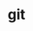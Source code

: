 ---
title: "git"
layout: cache
categories: [package, develop-2024-05-19]
meta: {"versions": ["2.45.1"], "compilers": ["apple-clang@=15.0.0", "cce@=15.0.1", "gcc@=10.2.1", "gcc@=11.1.0", "gcc@=11.4.0", "gcc@=7.3.1", "gcc@=7.5.0", "gcc@=9.4.0", "intel@=2021.10.0", "oneapi@=2024.0.0"], "oss": ["amzn2", "centos7", "rhel8", "ubuntu18.04", "ubuntu20.04", "ubuntu22.04", "ventura"], "platforms": ["darwin", "linux"], "targets": ["aarch64", "neoverse_n1", "neoverse_v1", "neoverse_v2", "ppc64le", "x86_64_v3", "x86_64_v4", "zen4"], "stacks": ["aws-isc", "aws-isc-aarch64", "aws-pcluster-x86_64_v4", "data-vis-sdk", "developer-tools", "developer-tools-manylinux2014", "e4s", "e4s-cray-rhel", "e4s-neoverse-v2", "e4s-neoverse_v1", "e4s-oneapi", "e4s-power", "e4s-rocm-external", "ml-darwin-aarch64-mps", "ml-linux-x86_64-cpu", "ml-linux-x86_64-cuda", "radiuss", "root"], "num_specs": 19, "num_specs_by_stack": {"root": 19, "ml-darwin-aarch64-mps": 1, "aws-isc-aarch64": 2, "aws-isc": 1, "aws-pcluster-x86_64_v4": 2, "developer-tools-manylinux2014": 1, "e4s-cray-rhel": 1, "e4s-power": 2, "developer-tools": 1, "radiuss": 1, "data-vis-sdk": 1, "e4s-neoverse_v1": 1, "e4s-neoverse-v2": 1, "e4s": 2, "e4s-rocm-external": 1, "ml-linux-x86_64-cpu": 1, "ml-linux-x86_64-cuda": 1, "e4s-oneapi": 1}}
spec_details: [{"hash": "zosyekzrilmfpj77vqj6bg7sdvbifmyi", "compiler": "apple-clang@=15.0.0", "versions": ["2.45.1"], "os": "ventura", "platform": "darwin", "target": "aarch64", "variants": ["build_system=autotools", "+man", "+nls", "+perl", "+subtree", "~svn", "~tcltk"], "stacks": ["root", "ml-darwin-aarch64-mps"], "size": "-", "tarball": "https://binaries.spack.io/develop-2024-05-19/build_cache/darwin-ventura-aarch64/apple-clang-15.0.0/git-2.45.1/darwin-ventura-aarch64-apple-clang-15.0.0-git-2.45.1-zosyekzrilmfpj77vqj6bg7sdvbifmyi.spack"}, {"hash": "cbt4qc6fev7tz5jxug6x3f7ymg5bnsle", "compiler": "gcc@=7.3.1", "versions": ["2.45.1"], "os": "amzn2", "platform": "linux", "target": "aarch64", "variants": ["build_system=autotools", "+man", "+nls", "+perl", "+subtree", "~svn", "~tcltk"], "stacks": ["root", "aws-isc-aarch64"], "size": "-", "tarball": "https://binaries.spack.io/develop-2024-05-19/build_cache/linux-amzn2-aarch64/gcc-7.3.1/git-2.45.1/linux-amzn2-aarch64-gcc-7.3.1-git-2.45.1-cbt4qc6fev7tz5jxug6x3f7ymg5bnsle.spack"}, {"hash": "rh467mnklumqt2r7yjvmtamqltahvgge", "compiler": "gcc@=7.3.1", "versions": ["2.45.1"], "os": "amzn2", "platform": "linux", "target": "neoverse_n1", "variants": ["build_system=autotools", "+man", "+nls", "+perl", "+subtree", "~svn", "~tcltk"], "stacks": ["root", "aws-isc-aarch64"], "size": "-", "tarball": "https://binaries.spack.io/develop-2024-05-19/build_cache/linux-amzn2-neoverse_n1/gcc-7.3.1/git-2.45.1/linux-amzn2-neoverse_n1-gcc-7.3.1-git-2.45.1-rh467mnklumqt2r7yjvmtamqltahvgge.spack"}, {"hash": "unz3cntgirlt5tqcdb7bw2ngcmkcjyde", "compiler": "gcc@=7.3.1", "versions": ["2.45.1"], "os": "amzn2", "platform": "linux", "target": "x86_64_v3", "variants": ["build_system=autotools", "+man", "+nls", "+perl", "+subtree", "~svn", "~tcltk"], "stacks": ["root", "aws-isc"], "size": "-", "tarball": "https://binaries.spack.io/develop-2024-05-19/build_cache/linux-amzn2-x86_64_v3/gcc-7.3.1/git-2.45.1/linux-amzn2-x86_64_v3-gcc-7.3.1-git-2.45.1-unz3cntgirlt5tqcdb7bw2ngcmkcjyde.spack"}, {"hash": "3ns7sz2vpv5ag6sir3474rodn32e5kia", "compiler": "intel@=2021.10.0", "versions": ["2.45.1"], "os": "amzn2", "platform": "linux", "target": "x86_64_v3", "variants": ["build_system=autotools", "+man", "+nls", "+perl", "+subtree", "~svn", "~tcltk"], "stacks": ["root", "aws-pcluster-x86_64_v4"], "size": "-", "tarball": "https://binaries.spack.io/develop-2024-05-19/build_cache/linux-amzn2-x86_64_v3/intel-2021.10.0/git-2.45.1/linux-amzn2-x86_64_v3-intel-2021.10.0-git-2.45.1-3ns7sz2vpv5ag6sir3474rodn32e5kia.spack"}, {"hash": "bo5rvclqelcmw756of2v6o2cudmg35ub", "compiler": "gcc@=10.2.1", "versions": ["2.45.1"], "os": "centos7", "platform": "linux", "target": "x86_64_v3", "variants": ["build_system=autotools", "+man", "+nls", "+perl", "+subtree", "~svn", "~tcltk"], "stacks": ["root", "developer-tools-manylinux2014"], "size": "-", "tarball": "https://binaries.spack.io/develop-2024-05-19/build_cache/linux-centos7-x86_64_v3/gcc-10.2.1/git-2.45.1/linux-centos7-x86_64_v3-gcc-10.2.1-git-2.45.1-bo5rvclqelcmw756of2v6o2cudmg35ub.spack"}, {"hash": "yv5xpaxni6wlz4ujqtnd3lnmfu64daft", "compiler": "intel@=2021.10.0", "versions": ["2.45.1"], "os": "amzn2", "platform": "linux", "target": "x86_64_v4", "variants": ["build_system=autotools", "+man", "+nls", "+perl", "+subtree", "~svn", "~tcltk"], "stacks": ["root", "aws-pcluster-x86_64_v4"], "size": "-", "tarball": "https://binaries.spack.io/develop-2024-05-19/build_cache/linux-amzn2-x86_64_v4/intel-2021.10.0/git-2.45.1/linux-amzn2-x86_64_v4-intel-2021.10.0-git-2.45.1-yv5xpaxni6wlz4ujqtnd3lnmfu64daft.spack"}, {"hash": "aijrmxue7tkms7x2x7zwso6p7k2nfbs4", "compiler": "cce@=15.0.1", "versions": ["2.45.1"], "os": "rhel8", "platform": "linux", "target": "zen4", "variants": ["build_system=autotools", "+man", "+nls", "+perl", "+subtree", "~svn", "~tcltk"], "stacks": ["root", "e4s-cray-rhel"], "size": "-", "tarball": "https://binaries.spack.io/develop-2024-05-19/build_cache/linux-rhel8-zen4/cce-15.0.1/git-2.45.1/linux-rhel8-zen4-cce-15.0.1-git-2.45.1-aijrmxue7tkms7x2x7zwso6p7k2nfbs4.spack"}, {"hash": "c2map5bvyg435h5omlbcxvxcutnp4uec", "compiler": "gcc@=9.4.0", "versions": ["2.45.1"], "os": "ubuntu20.04", "platform": "linux", "target": "ppc64le", "variants": ["build_system=autotools", "+man", "+nls", "+perl", "+subtree", "~svn", "~tcltk"], "stacks": ["e4s-power", "root"], "size": "-", "tarball": "https://binaries.spack.io/develop-2024-05-19/build_cache/linux-ubuntu20.04-ppc64le/gcc-9.4.0/git-2.45.1/linux-ubuntu20.04-ppc64le-gcc-9.4.0-git-2.45.1-c2map5bvyg435h5omlbcxvxcutnp4uec.spack"}, {"hash": "oikqlxdbhv52lmcjs7jt2chbnxz62w5x", "compiler": "gcc@=7.5.0", "versions": ["2.45.1"], "os": "ubuntu18.04", "platform": "linux", "target": "x86_64_v3", "variants": ["build_system=autotools", "+man", "+nls", "+perl", "+subtree", "~svn", "~tcltk"], "stacks": ["root", "developer-tools"], "size": "-", "tarball": "https://binaries.spack.io/develop-2024-05-19/build_cache/linux-ubuntu18.04-x86_64_v3/gcc-7.5.0/git-2.45.1/linux-ubuntu18.04-x86_64_v3-gcc-7.5.0-git-2.45.1-oikqlxdbhv52lmcjs7jt2chbnxz62w5x.spack"}, {"hash": "qsatb33yodqokxbe7ofghz3clldhb74x", "compiler": "gcc@=7.5.0", "versions": ["2.45.1"], "os": "ubuntu18.04", "platform": "linux", "target": "x86_64_v3", "variants": ["build_system=autotools", "+man", "+nls", "+perl", "+subtree", "~svn", "~tcltk"], "stacks": ["root", "radiuss"], "size": "-", "tarball": "https://binaries.spack.io/develop-2024-05-19/build_cache/linux-ubuntu18.04-x86_64_v3/gcc-7.5.0/git-2.45.1/linux-ubuntu18.04-x86_64_v3-gcc-7.5.0-git-2.45.1-qsatb33yodqokxbe7ofghz3clldhb74x.spack"}, {"hash": "6wryjubdr65go4jsmfwsjstxhlzbfqlu", "compiler": "gcc@=9.4.0", "versions": ["2.45.1"], "os": "ubuntu20.04", "platform": "linux", "target": "ppc64le", "variants": ["build_system=autotools", "+man", "+nls", "+perl", "+subtree", "~svn", "~tcltk"], "stacks": ["e4s-power", "root"], "size": "-", "tarball": "https://binaries.spack.io/develop-2024-05-19/build_cache/linux-ubuntu20.04-ppc64le/gcc-9.4.0/git-2.45.1/linux-ubuntu20.04-ppc64le-gcc-9.4.0-git-2.45.1-6wryjubdr65go4jsmfwsjstxhlzbfqlu.spack"}, {"hash": "fenrnumtmx5mdbgz5gtq5axrlh52grin", "compiler": "gcc@=11.1.0", "versions": ["2.45.1"], "os": "ubuntu20.04", "platform": "linux", "target": "x86_64_v3", "variants": ["build_system=autotools", "+man", "+nls", "+perl", "+subtree", "~svn", "~tcltk"], "stacks": ["root", "data-vis-sdk"], "size": "-", "tarball": "https://binaries.spack.io/develop-2024-05-19/build_cache/linux-ubuntu20.04-x86_64_v3/gcc-11.1.0/git-2.45.1/linux-ubuntu20.04-x86_64_v3-gcc-11.1.0-git-2.45.1-fenrnumtmx5mdbgz5gtq5axrlh52grin.spack"}, {"hash": "p6liuooe5dd56loccbw3fpxr5gflyb4u", "compiler": "gcc@=11.4.0", "versions": ["2.45.1"], "os": "ubuntu22.04", "platform": "linux", "target": "neoverse_v1", "variants": ["build_system=autotools", "+man", "+nls", "+perl", "+subtree", "~svn", "~tcltk"], "stacks": ["e4s-neoverse_v1", "root"], "size": "-", "tarball": "https://binaries.spack.io/develop-2024-05-19/build_cache/linux-ubuntu22.04-neoverse_v1/gcc-11.4.0/git-2.45.1/linux-ubuntu22.04-neoverse_v1-gcc-11.4.0-git-2.45.1-p6liuooe5dd56loccbw3fpxr5gflyb4u.spack"}, {"hash": "wpyevq4mtxqttf7mx6x7sjffmwctgaai", "compiler": "gcc@=11.4.0", "versions": ["2.45.1"], "os": "ubuntu22.04", "platform": "linux", "target": "neoverse_v2", "variants": ["build_system=autotools", "+man", "+nls", "+perl", "+subtree", "~svn", "~tcltk"], "stacks": ["e4s-neoverse-v2", "root"], "size": "-", "tarball": "https://binaries.spack.io/develop-2024-05-19/build_cache/linux-ubuntu22.04-neoverse_v2/gcc-11.4.0/git-2.45.1/linux-ubuntu22.04-neoverse_v2-gcc-11.4.0-git-2.45.1-wpyevq4mtxqttf7mx6x7sjffmwctgaai.spack"}, {"hash": "cixw3qefv3f2l5qn2uozippmtasezcjb", "compiler": "gcc@=11.4.0", "versions": ["2.45.1"], "os": "ubuntu22.04", "platform": "linux", "target": "x86_64_v3", "variants": ["build_system=autotools", "+man", "+nls", "+perl", "+subtree", "~svn", "~tcltk"], "stacks": ["root", "e4s"], "size": "-", "tarball": "https://binaries.spack.io/develop-2024-05-19/build_cache/linux-ubuntu22.04-x86_64_v3/gcc-11.4.0/git-2.45.1/linux-ubuntu22.04-x86_64_v3-gcc-11.4.0-git-2.45.1-cixw3qefv3f2l5qn2uozippmtasezcjb.spack"}, {"hash": "p2fjbk5mdtmueqny2msmxkjqv5kalbbz", "compiler": "gcc@=11.4.0", "versions": ["2.45.1"], "os": "ubuntu22.04", "platform": "linux", "target": "x86_64_v3", "variants": ["build_system=autotools", "+man", "+nls", "+perl", "+subtree", "~svn", "~tcltk"], "stacks": ["e4s-rocm-external", "ml-linux-x86_64-cpu", "root", "ml-linux-x86_64-cuda"], "size": "-", "tarball": "https://binaries.spack.io/develop-2024-05-19/build_cache/linux-ubuntu22.04-x86_64_v3/gcc-11.4.0/git-2.45.1/linux-ubuntu22.04-x86_64_v3-gcc-11.4.0-git-2.45.1-p2fjbk5mdtmueqny2msmxkjqv5kalbbz.spack"}, {"hash": "pnel3vu55kdw554thgu2xrbq7mpgomz6", "compiler": "gcc@=11.4.0", "versions": ["2.45.1"], "os": "ubuntu22.04", "platform": "linux", "target": "x86_64_v3", "variants": ["build_system=autotools", "+man", "+nls", "+perl", "+subtree", "~svn", "~tcltk"], "stacks": ["root", "e4s"], "size": "-", "tarball": "https://binaries.spack.io/develop-2024-05-19/build_cache/linux-ubuntu22.04-x86_64_v3/gcc-11.4.0/git-2.45.1/linux-ubuntu22.04-x86_64_v3-gcc-11.4.0-git-2.45.1-pnel3vu55kdw554thgu2xrbq7mpgomz6.spack"}, {"hash": "3edbwdj7rghyeobxvembfe7bkje2titr", "compiler": "oneapi@=2024.0.0", "versions": ["2.45.1"], "os": "ubuntu22.04", "platform": "linux", "target": "x86_64_v3", "variants": ["build_system=autotools", "+man", "+nls", "+perl", "+subtree", "~svn", "~tcltk"], "stacks": ["e4s-oneapi", "root"], "size": "-", "tarball": "https://binaries.spack.io/develop-2024-05-19/build_cache/linux-ubuntu22.04-x86_64_v3/oneapi-2024.0.0/git-2.45.1/linux-ubuntu22.04-x86_64_v3-oneapi-2024.0.0-git-2.45.1-3edbwdj7rghyeobxvembfe7bkje2titr.spack"}]
---